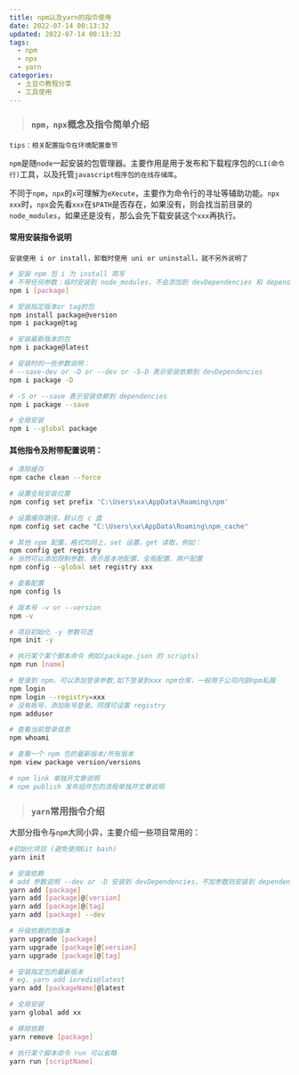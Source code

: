 ```yaml
---
title: npm以及yarn的指令使用
date: 2022-07-14 00:13:32
updated: 2022-07-14 00:13:32
tags:
  - npm
  - npx
  - yarn
categories:
  - 土豆の教程分享
  - 工具使用
---
```


> ### `npm，npx`概念及指令简单介绍

`tips：相关配置指令在环境配置章节`

`npm`是随`node`一起安装的包管理器。主要作用是用于发布和下载程序包的`CLI(命令行)`工具，以及托管`javascript程序包的在线存储库`。

不同于`npm`，`npx`的`x`可理解为`eXecute`，主要作为命令行的寻址等辅助功能。`npx xxx`时，`npx`会先看`xxx`在`$PATH`是否存在，如果没有，则会找当前目录的`node_modules`，如果还是没有，那么会先下载安装这个`xxx`再执行。

<!-- more -->

#### 常用安装指令说明

`安装使用 i or install，卸载时使用 uni or uninstall，就不另外说明了`

```bash
# 安装 npm 包 i 为 install 简写
# 不带任何参数：临时安装到 node_modules，不会添加到 devDependencies 和 dependencies
npm i [package]

# 安装指定版本or tag的包
npm install package@version
npm i package@tag

# 安装最新版本的包
npm i package@latest

# 安装时的一些参数说明：
# --save-dev or -D or --dev or -S-D 表示安装依赖到 devDependencies
npm i package -D

# -S or --save 表示安装依赖到 dependencies
npm i package --save

# 全局安装
npm i --global package
```

#### 其他指令及附带配置说明：

```bash
# 清除缓存
npm cache clean --force

# 设置全局安装位置
npm config set prefix 'C:\Users\xx\AppData\Roaming\npm'

# 设置缓存路径，默认在 c 盘
npm config set cache "C:\Users\xx\AppData\Roaming\npm_cache"

# 其他 npm 配置，格式均同上，set 设置，get 读取，例如：
npm config get registry
# 当然可以添加限制参数，表示是本地配置、全局配置、用户配置
npm config --global set registry xxx

# 查看配置
npm config ls

# 版本号 -v or --version
npm -v

# 项目初始化 -y 参数可选
npm init -y

# 执行某个某个脚本命令 例如(package.json 的 scripts)
npm run [name]

# 登录到 npm，可以添加登录参数,如下登录到xxx npm仓库，一般用于公司内部npm私服
npm login
npm login --registry=xxx
# 没有账号，添加账号登录。同理可设置 registry
npm adduser

# 查看当前登录信息
npm whoami

# 查看一个 npm 包的最新版本/所有版本
npm view package version/versions

# npm link 单独开文章说明
# npm publish 发布组件包的流程单独开文章说明
```

> ### `yarn`常用指令介绍

大部分指令与`npm`大同小异，主要介绍一些项目常用的：

```bash
#初始化项目 (避免使用Git bash)
yarn init

# 安装依赖
# add 参数说明 --dev or -D 安装到 devDependencies，不加参数则安装到 dependencies
yarn add [package]
yarn add [package]@[version]
yarn add [package]@[tag]
yarn add [package] --dev

# 升级依赖的包版本
yarn upgrade [package]
yarn upgrade [package]@[version]
yarn upgrade [package]@[tag]

# 安装指定包的最新版本
# eg. yarn add ioredis@latest
yarn add [packageName]@latest

# 全局安装
yarn global add xx

# 移除依赖
yarn remove [package]

# 执行某个脚本命令 run 可以省略
yarn run [scriptName]
```
